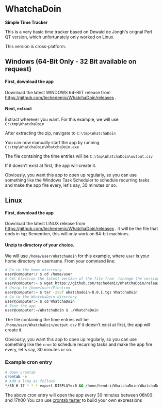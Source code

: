 # WhatchaDoin

**Simple Time Tracker**

This is a very basic time tracker based on Dewald de Jongh's orignal Perl QT version, which unfortunately only worked on Linux.

This version is cross-platform.

## Windows (64-Bit Only - 32 Bit available on request)

#### First, download the app

Download the latest WINDOWS 64-BIIT release from https://github.com/techedemic/WhatchaDoin/releases .

#### Next, extract
Extract wherever you want. For this example, we will use `C:\tmp\WhatchaDoin`

After extracting the zip, navigate to `C:\tmp\WhatchaDoin`


You can now manually start the app by running `C:\tmp\WhatchaDoin\WhatchaDoin.exe`

The file containing the time entries will be `C:\tmp\WhatchaDoin\output.csv`

If it doesn't exist at first, the app will create it.

Obviously, you want this app to open up regularly, so you can use something like the Windows Task Scheduler to schedule recurring tasks and make the app fire every, let's say, 30 minutes or so.


## Linux

#### First, download the app

Download the latest LINUX release from https://github.com/techedemic/WhatchaDoin/releases .
It will be the file that ends in `tgz`
Remember, this will only work on 64-bit machines.

#### Unzip to directory of your choice.
We will use `/home/user/WhatchaDoin` for this example, where `user` is your home directory or username.
From your command line:

```bash
# Go to the home directory
user@computer:/ $ cd /home/user
# Get Electron the latest version of the file from  (change the version if different)
user@computer:~ $ wget https://github.com/techedemic/WhatchaDoin/releases/download/0.0.1/whatchadoin-0.0.1.tgz
# Unzip to /home/user/Electron
user@computer:~ $ tar -zxvf whatchadoin-0.0.1.tgz WhatchaDoin
# Go to the WhatchaDoin directory
user@computer:~ $ cd WhatchaDoin
# Test the app
user@computer:~/WhatchaDoin $ ./WhatchaDoin
```

The file containing the time entries will be `/home/user/WhatchaDoin/output.csv`
If it doesn't exist at first, the app will create it.

Obviously, you want this app to open up regularly, so you can use something like the `cron` to schedule recurring tasks and make the app fire every, let's say, 30 minutes or so.

### Example cron entry
```bash
# Open crontab
crontab -e
# Add a line as follows
*/30 6-17 * * * export DISPLAY=:0 && /home/hendri/WhatchaDoin/WhatchaDoin > /dev/null
```
The above cron entry will open the app every 30 minutes between 06h00 and 17h00
You can use  [crontab tester](https://crontab.guru/#*/30_6-17_*_*_* ) to build your own expressions

